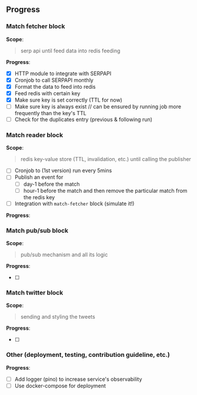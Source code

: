 ## Progress

### Match fetcher block

**Scope**:

> serp api until feed data into redis feeding

**Progress**:

- [x] HTTP module to integrate with SERPAPI
- [x] Cronjob to call SERPAPI monthly
- [x] Format the data to feed into redis
- [x] Feed redis with certain key
- [x] Make sure key is set correctly (TTL for now)
- [ ] Make sure key is always exist // can be ensured by running job more frequently than the key's TTL
- [ ] Check for the duplicates entry (previous & following run)

### Match reader block

**Scope**:

> redis key-value store (TTL, invalidation, etc.) until calling the publisher

- [ ] Cronjob to (1st version) run every 5mins
- [ ] Publish an event for
  - [ ] day-1 before the match
  - [ ] hour-1 before the match and then remove the particular match from the redis key
- [ ] Integration with `match-fetcher` block (simulate it!)

**Progress**:

### Match pub/sub block

**Scope**:

> pub/sub mechanism and all its logic

**Progress**:

- [ ]

### Match twitter block

**Scope**:

> sending and styling the tweets

**Progress**:

- [ ]

### Other (deployment, testing, contribution guideline, etc.)

**Progress**:

- [ ] Add logger (pino) to increase service's observability
- [ ] Use docker-compose for deployment
